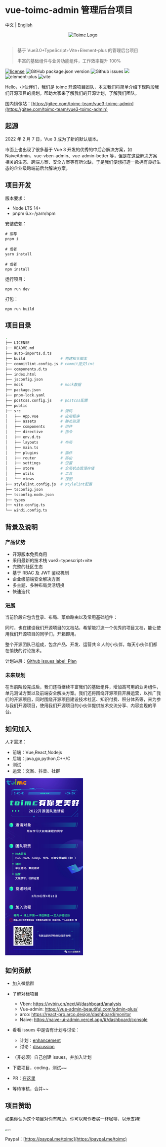 # vue-toimc-admin 管理后台项目

中文 | [English](./README-en.md)

<div align="center"> <a href="https://github.com/toimc-team/vue3-toimc-admin"> <img alt="Toimc Logo" width="360" height="100" src="https://toimc-online.obs.cn-east-3.myhuaweicloud.com/logo.png"> </a> <br> <br>
</div>

> 基于 Vue3.0+TypeScript+Vite+Element-plus 的管理后台项目
>
> 丰富的基础组件与业务功能组件，工作效率提升 100%

[![license](https://img.shields.io/github/license/toimc-team/vue3-toimc-admin.svg)](LICENSE) ![GitHub package.json version](https://img.shields.io/github/package-json/v/toimc-team/vue3-toimc-admin) ![Github issues](https://img.shields.io/github/issues/toimc-team/vue3-toimc-admin) ![](https://img.shields.io/badge/Vue-%5E3.2.31-brightgreen) ![element-plus](https://img.shields.io/badge/element--plus-2.x-orange) ![vite](https://img.shields.io/badge/vite-%5E2.9.0-yellowgreen)

Hello，小伙伴们，我们是 toimc 开源项目团队，本文我们将简单介绍下现阶段我们开源项目的规划，帮助大家来了解我们的开源计划，了解我们团队。

国内镜像站：[https://gitee.com/toimc-team/vue3-toimc-admin](https://gitee.com/toimc-team/vue3-toimc-admin)

## 起源

2022 年 2 月 7 日，Vue 3 成为了新的默认版本。

市面上也出现了很多基于 Vue 3 开发的优秀的中后台解决方案，如 NaiveAdmin、vue-vben-admin、vue-admin-better 等，但是在这些解决方案相关的生态、跨端方案、安全方案等有所欠缺，于是我们便想打造一款拥有良好生态的企业级跨端前后台解决方案。

## 项目开发

版本要求：

- Node LTS 14+
- pnpm 6.x+/yarn/npm

安装依赖：

```
# 推荐
pnpm i

# 或者
yarn install

# 或者
npm install
```

运行项目：

```
npm run dev
```

打包：

```
npm run build
```

## 项目目录

```bash
.
├── LICENSE
├── README.md
├── auto-imports.d.ts
├── build                # 构建相关脚本
├── commitlint.config.js # commit提交lint
├── components.d.ts
├── index.html
├── jsconfig.json
├── mock                 # mock数据
├── package.json
├── pnpm-lock.yaml
├── postcss.config.js    # postcss配置
├── public
├── src                  # 源码
│   ├── App.vue          # 应用程序
│   ├── assets           # 静态资源
│   ├── components       # 组件
│   ├── directive        # 指令
│   ├── env.d.ts
│   ├── layouts          # 布局
│   ├── main.ts
│   ├── plugins          # 插件
│   ├── router           # 路由
│   ├── settings         # 设置
│   ├── store            # 全局状态管理存储
│   ├── utils            # 工具
│   └── views            # 视图
├── stylelint.config.js  # stylelint配置
├── tsconfig.json
├── tsconfig.node.json
├── types
├── vite.config.ts
└── windi.config.ts
```

## 背景及说明

### 产品优势

- 开源版本免费商用
- 采用最新的技术栈 vue3+typescript+vite
- 完整的社区生态
- 基于 RBAC 及 JWT 鉴权机制
- 企业级前端安全解决方案
- 多主题、多种布局灵活切换
- 快速迭代

### 进展

当前阶段它包含登录、布局、菜单路由以及常用基础组件：

同时，也在建设我们开源项目的文档站，希望能打造一个优秀的项目文档，能让使用我们开源项目的同学们，开箱即用。

整个开源团队已组成，包含产品、开发、运营共 8 人的小伙伴，每天小伙伴们都在愉快的讨论技术。

计划进展：[Github issues label: Plan](https://github.com/toimc-team/vue3-toimc-admin/issues?q=is%3Aissue+is%3Aopen+sort%3Aupdated-desc+label%3Aplan)

### 未来规划

在当前阶段完成后，我们还将继续丰富我们的基础组件，增加高可用的业务组件，单元测试方案以及前端安全解决方案。我们还将围绕开源项目开展运营，以推广我们的开源项目，同时围绕开源项目建设技术社区、知识付费、积分体系等，来为参与我们开源项目，使用我们开源项目的小伙伴提供技术交流分享、内容变现的平台。

## 如何加入

人才需求：

- 前端：Vue,React,Nodejs
- 后端：java,go,python,C++/C
- 测试
- 运营：文案、抖音、社群

<img src="public/assets/640.png" alt="640" style="width: 50%;" />

## 如何贡献

- 加入微信群
- 了解对标项目
  - Vben: https://vvbin.cn/next/#/dashboard/analysis
  - Vue-admin: https://vue-admin-beautiful.com/admin-plus/
  - arco: https://react-pro.arco.design/dashboard/monitor
  - Naive: https://naive-ui-admin.vercel.app/#/dashboard/console
- 看看 issues 中是否有计划与讨论：
  - 计划：[enhancement](https://github.com/toimc-team/vue3-toimc-admin/issues?q=is%3Aissue+is%3Aopen+label%3Aenhancement)
  - 讨论：[discussion](https://github.com/toimc-team/vue3-toimc-admin/issues?q=is%3Aissue+is%3Aopen+label%3Adiscussion)
- （非必须）自己创建 issues，并加入计划
- 下载项目，coding，测试~~
- PR：[在这里](https://github.com/toimc-team/vue3-toimc-admin/pulls?q=is%3Apr+is%3Aopen+sort%3Aupdated-desc)

- 等待审核，合并~~

## 项目赞助

如果你认为这个项目对你有帮助，你可以帮作者买一杯咖啡，以示支持!

<img src="https://toimc-online.obs.cn-east-3.myhuaweicloud.com/vue-toimc-admin/payme.jpg" alt="payme" style="zoom:30%;" />

Paypal：[https://paypal.me/toimc](https://paypal.me/toimc)
